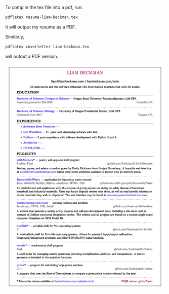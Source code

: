 To compile the tex file into a pdf, run:

```sh
pdflatex resume-liam-beckman.tex
```

It will output my resume as a PDF.

Similarly,

```sh
pdflatex coverletter-liam-beckman.tex
```

will outout a PDF version.

![Image of my resume.](./resume-liam-beckman.jpg)
